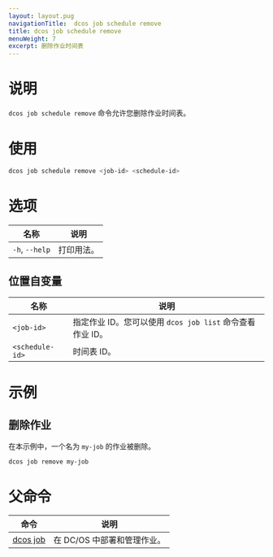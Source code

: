 ```yaml
---
layout: layout.pug
navigationTitle:  dcos job schedule remove
title: dcos job schedule remove
menuWeight: 7
excerpt: 删除作业时间表
---
```



# 说明
`dcos job schedule remove` 命令允许您删除作业时间表。

# 使用

```bash
dcos job schedule remove <job-id> <schedule-id>
```

# 选项

| 名称 | 说明 |
|---------|-------------|
|`-h`, `--help` | 打印用法。 |

## 位置自变量

| 名称 | 说明 |
|---------|-------------|
| `<job-id>`   | 指定作业 ID。您可以使用 `dcos job list` 命令查看作业 ID。|
| `<schedule-id>`   | 时间表 ID。 |



# 示例

## 删除作业

在本示例中，一个名为 `my-job` 的作业被删除。

```bash
dcos job remove my-job
```


# 父命令

| 命令 | 说明 |
|---------|-------------|
| [dcos job](/mesosphere/dcos/cn/2.1/cli/command-reference/dcos-job/) |  在 DC/OS 中部署和管理作业。 |
